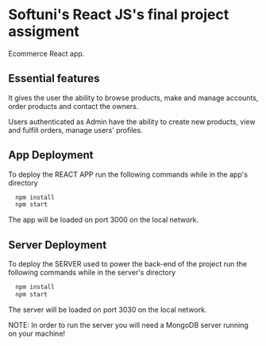 
# Softuni's React JS's final project assigment

Ecommerce React app. 

## Essential features

It gives the user the ability to browse products, make and manage accounts, order products and contact the owners.

Users authenticated as Admin have the ability to create new products, view and fulfill orders, manage users' profiles.


## App Deployment

To deploy the REACT APP run the following commands while in the app's directory

```bash
  npm install
  npm start
```
The app will be loaded on port 3000 on the local network.
## Server Deployment
To deploy the SERVER used to power the back-end of the project run the following commands while in the server's directory

```bash
  npm install
  npm start
```
The server will be loaded on port 3030 on the local network.

NOTE: In order to run the server you will need a MongoDB server running on your machine!
